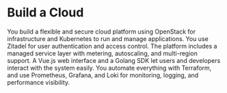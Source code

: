 <!--
Copyright 2025 Arkadia Heilbronn gGmbH
Licensed under the Apache License, Version 2.0. See LICENSE file.
-->
# Build a Cloud

You build a flexible and secure cloud platform using OpenStack for infrastructure and Kubernetes to run and manage applications. You use Zitadel for user authentication and access control. The platform includes a managed service layer with metering, autoscaling, and multi-region support. A Vue.js web interface and a Golang SDK let users and developers interact with the system easily. You automate everything with Terraform, and use Prometheus, Grafana, and Loki for monitoring, logging, and performance visibility.
